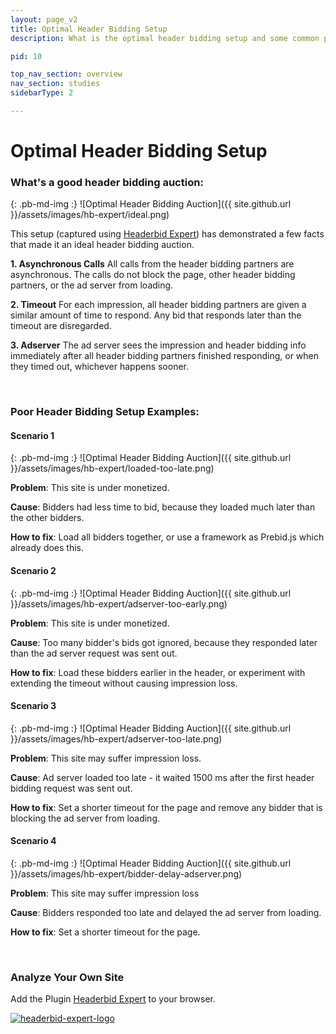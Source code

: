 ```yaml
---
layout: page_v2
title: Optimal Header Bidding Setup
description: What is the optimal header bidding setup and some common problems.

pid: 10

top_nav_section: overview
nav_section: studies
sidebarType: 2

---
```


<div class="bs-docs-section" markdown="1">

# Optimal Header Bidding Setup


### What's a good header bidding auction:

<div class="row">
<div class="col-sm-6" markdown="1">

{: .pb-md-img :}
![Optimal Header Bidding Auction]({{ site.github.url }}/assets/images/hb-expert/ideal.png)

</div>

<div class="col-sm-6" markdown="1">


This setup (captured using [Headerbid Expert](https://chrome.google.com/webstore/detail/headerbid-expert/cgfkddgbnfplidghapbbnngaogeldmop)) has demonstrated a few facts that made it an ideal header bidding auction.

**1. Asynchronous Calls**
All calls from the header bidding partners are asynchronous. The calls do not block the page, other header bidding partners, or the ad server from loading.

**2. Timeout**
For each impression, all header bidding partners are given a similar amount of time to respond. Any bid that responds later than the timeout are disregarded.

**3. Adserver**
The ad server sees the impression and header bidding info immediately after all header bidding partners finished responding, or when they timed out, whichever happens sooner.

</div>
</div>

<br>

### Poor Header Bidding Setup Examples:

#### Scenario 1


<div class="row">
<div class="col-sm-6" markdown="1">

{: .pb-md-img :}
![Optimal Header Bidding Auction]({{ site.github.url }}/assets/images/hb-expert/loaded-too-late.png)

</div>

<div class="col-sm-6" markdown="1">

**Problem**: This site is under monetized.

**Cause**: Bidders had less time to bid, because they loaded much later than the other bidders.

**How to fix**: Load all bidders together, or use a framework as Prebid.js which already does this.

</div>
</div>


#### Scenario 2

<div class="row">
<div class="col-sm-6" markdown="1">

{: .pb-md-img :}
![Optimal Header Bidding Auction]({{ site.github.url }}/assets/images/hb-expert/adserver-too-early.png)

</div>

<div class="col-sm-6" markdown="1">


**Problem**: This site is under monetized.

**Cause**: Too many bidder's bids got ignored, because they responded later than the ad server request was sent out.

**How to fix**: Load these bidders earlier in the header, or experiment with extending the timeout without causing impression loss.


</div>
</div>

#### Scenario 3

<div class="row">
<div class="col-sm-6" markdown="1">

{: .pb-md-img :}
![Optimal Header Bidding Auction]({{ site.github.url }}/assets/images/hb-expert/adserver-too-late.png)

</div>

<div class="col-sm-6" markdown="1">

**Problem**: This site may suffer impression loss.

**Cause**: Ad server loaded too late - it waited 1500 ms after the first header bidding request was sent out.

**How to fix**: Set a shorter timeout for the page and remove any bidder that is blocking the ad server from loading.

</div>
</div>

#### Scenario 4


<div class="row">
<div class="col-sm-6" markdown="1">

{: .pb-md-img :}
![Optimal Header Bidding Auction]({{ site.github.url }}/assets/images/hb-expert/bidder-delay-adserver.png)

</div>

<div class="col-sm-6" markdown="1">

**Problem**: This site may suffer impression loss

**Cause**: Bidders responded too late and delayed the ad server from loading.

**How to fix**: Set a shorter timeout for the page.

</div>
</div>

<br>

### Analyze Your Own Site

Add the Plugin [Headerbid Expert](https://chrome.google.com/webstore/detail/headerbid-expert/cgfkddgbnfplidghapbbnngaogeldmop) to your browser.

<div class="pb-md-img">
<a href="https://chrome.google.com/webstore/detail/headerbid-expert/cgfkddgbnfplidghapbbnngaogeldmop" target="_blank"><img src="/assets/images/hb-expert/headerbid-expert-logo.png" alt="headerbid-expert-logo" style="cursor:pointer">
</a>
</div>


</div>



